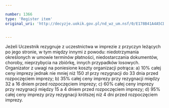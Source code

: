 ```yaml
---

number: 1366
type: 'Register item'
original_uri: 'http://decyzje.uokik.gov.pl/nd_wz_um.nsf/0/E178B41A4A5CDDAFC12574280026A433?OpenDocument'


---
```


Jeżeli Uczestnik rezygnuje z uczestnictwa w imprezie z przyczyn leżących po jego stronie, w tym między innymi z powodu: niedotrzymania określonych w umowie terminów płatności, niedostarczania dokumentów, choroby, nieprzybycia na zbiórkę, innych przypadków losowych. Organizator z uwagi na poniesione koszty organizacji potrąca: a) 10% całej ceny imprezy jednak nie mniej niż 150 zł przy rezygnacji do 33 dnia przed rozpoczęciem imprezy; b) 35% całej ceny imprezy przy rezygnacji między 32 a 16 dniem przed rozpoczęciem imprezy; c) 60% całej ceny imprezy przy rezygnacji między 15 a 4 dniem przed rozpoczęciem imprezy; d) 95% całej ceny imprezy przy rezygnacji krótszej niż 4 dni przed rozpoczęciem imprezy.
